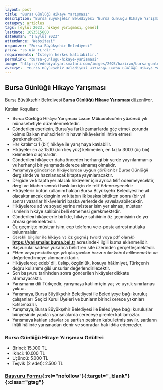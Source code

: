 ```yaml
---
layout: post
title: "Bursa Günlüğü Hikaye Yarışması"
description: "Bursa Büyükşehir Belediyesi 'Bursa Günlüğü Hikaye Yarışması' düzenliyor."
category: articles
tags: [eylül 2023, hikaye yarışması, genel]
lastDate: 1693515600
dateHuman: "1 Eylül 2023"
attendance: "Websitesi"
organizer: "Bursa Büyükşehir Belediyesi"
price: "35 Bin TL'dir."
requirements: "İsteyen herkes katılabilir."
permalink: "bursa-gunlugu-hikaye-yarismasi"
image: "https://edebiyatyarismalari.com/images/2023/haziran/bursa-gunlugu-hikaye-yarismasi.jpg"
excerpt:  "Bursa Büyükşehir Belediyesi <strong> Bursa Günlüğü Hikaye Yarışması </strong> düzenliyor."
---
```


## Bursa Günlüğü Hikaye Yarışması
Bursa Büyükşehir Belediyesi **Bursa Günlüğü Hikaye Yarışması** düzenliyor.  

Katılım Koşulları:
- Bursa Günlüğü Hikâye Yarışması Lozan Mübadelesi’nin yüzüncü yılı münasebetiyle düzenlenmektedir.
- Gönderilen eserlerin, Bursa’ya farklı zamanlarda göç etmek zorunda kalmış Balkan muhacirlerinin hayat hikâyelerini ihtiva etmesi gerekmektedir.
- Her katılımcı 1 (bir) hikâye ile yarışmaya katılabilir.
- Hikâyeler en az 1500 (bin beş yüz) kelimeden, en fazla 3000 (üç bin) kelimeden oluşmalıdır.
- Gönderilen hikâyeler daha önceden herhangi bir yerde yayınlanmamış ve herhangi bir yarışmada derece almamış olmalıdır.
- Yarışmaya gönderilen hikâyelerden uygun görülenler Bursa Günlüğü dergisinde ve hazırlanacak kitapta yayınlanacaktır.
- Dergide ve kitapta yer alacak hikâyeler için ayrıca telif ödenmeyecektir, dergi ve kitabın sonraki baskıları için de telif ödenmeyecektir.
- Hikâyelerin bütün kullanım hakları Bursa Büyükşehir Belediyesi’ne ait olacaktır ancak derginin ve kitabın ilk baskısı bittikten sonra (bir yıl sonra) yazarlar hikâyelerini başka yerlerde de yayınlayabilecektir.
- Hikâyelerde ad ve soyad yerine müstear isim yer alması, müstear isimlerin hikâye sahibini belli etmemesi gerekmektedir.
- Gönderilen hikâyelerle birlikte, hikâye sahibinin öz geçmişinin de yer alması gerekmektedir.
- Öz geçmişte müstear isim, cep telefonu ve e-posta adresi mutlaka bulunmalıdır.
- Gerekli bilgiler ile hikâye ve öz geçmiş (word veya pdf olarak) **https://yarismalar.bursa.bel.tr** adresindeki ilgili kısma eklenmelidir.
- Başvurular sadece yukarıda belirtilen site üzerinden gerçekleşmektedir.
- Elden veya posta/kargo yoluyla yapılan başvurular kabul edilmemekte ve değerlendirmeye alınmamaktadır.
- Hikâyelerde; edebî dil, üslûp, özgünlük, konuya hâkimiyet, Türkçenin doğru kullanımı gibi unsurlar değerlendirilecektir.
- Son başvuru tarihinden sonra gönderilen hikâyeler dikkate alınmayacaktır.
- Yarışmanın dili Türkçedir, yarışmaya katılım için yaş ve uyruk sınırlaması yoktur.
- Yarışmaya, Bursa Büyükşehir Belediyesi ile Belediyeye bağlı kuruluş çalışanları, Seçici Kurul Üyeleri ve bunların birinci derece yakınları katılamazlar.
- Yarışmaya, Bursa Büyükşehir Belediyesi ile Belediyeye bağlı kuruluşlar bünyesinde yapılan yarışmalarda dereceye girenler katılamazlar.
- Yarışmaya katılan adaylar bu şartları peşinen kabul etmiş sayılır, şartların ihlâli hâlinde yarışmadan elenir ve sonradan hak iddia edemezler.


### Bursa Günlüğü Hikaye Yarışması Ödülleri
- Birinci: 15.000 TL
- İkinci: 10.000 TL
- Üçüncü: 5.000 TL
- Teşvik (2 Adet): 2.500 TL


### [Başvuru Formu](https://yarismalar.bursa.bel.tr/yarisma/bursa-gunlugu-hikaye-yarismasi/?ref=edebiyatyarismalari.com){:rel="nofollow"}{:target="_blank"}{:class="gtag"}